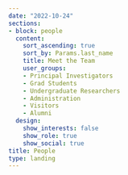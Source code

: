 ```yaml
---
date: "2022-10-24"
sections:
- block: people
  content:
    sort_ascending: true
    sort_by: Params.last_name
    title: Meet the Team
    user_groups:
    - Principal Investigators
    - Grad Students
    - Undergraduate Researchers
    - Administration
    - Visitors
    - Alumni
  design:
    show_interests: false
    show_role: true
    show_social: true
title: People
type: landing
---
```

